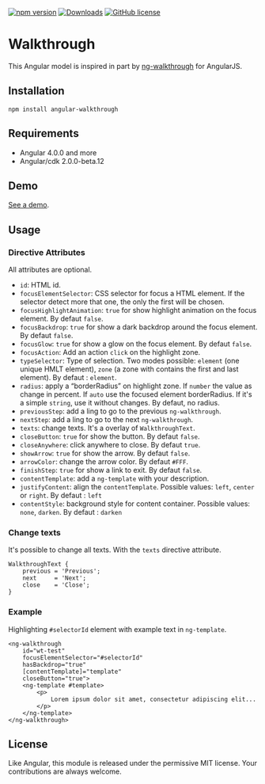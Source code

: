 [![npm version](https://badge.fury.io/js/angular-walkthrough.svg)](https://badge.fury.io/js/angular-walkthrough) [![Downloads](https://img.shields.io/npm/dm/angular-walkthrough.svg)](https://www.npmjs.com/package/angular-walkthrough) [![GitHub license](https://img.shields.io/badge/license-MIT-blue.svg)](https://raw.githubusercontent.com/Zefling/ng-walkthrough/master/LICENSE.md)

# Walkthrough

This Angular model is inspired in part by [ng-walkthrough](https://github.com/souly1/ng-walkthrough) for AngularJS.

## Installation

```
npm install angular-walkthrough
```

## Requirements

- Angular 4.0.0 and more
- Angular/cdk 2.0.0-beta.12

## Demo

[See a demo](https://zefling.github.io/ng-walkthrough/demo/).

## Usage

### Directive Attributes

All attributes are optional.

- `id`: HTML id.
- `focusElementSelector`: CSS selector for focus a HTML element. If the selector detect more that one, the only the first will be chosen.
- `focusHighlightAnimation`: `true` for show highlight animation on the focus element. By defaut `false`.
- `focusBackdrop`: `true` for show a dark backdrop around the focus element. By defaut `false`.
- `focusGlow`: `true` for show a glow on the focus element. By defaut `false`.
- `focusAction`: Add an action `click` on the highlight zone.
- `typeSelector`: Type of selection. Two modes possible: `element` (one unique HMLT element), `zone` (a zone with contains the first and last element). By defaut : `element`.
- `radius`: apply a “borderRadius” on highlight zone. If `number` the value as change in percent. If `auto` use the focused element borderRadius. If it's a simple `string`, use it without changes. By defaut, no radius.
- `previousStep`: add a ling to go to the previous `ng-walkthrough`.
- `nextStep`: add a ling to go to the next `ng-walkthrough`.
- `texts`: change texts. It's a overlay of `WalkthroughText`.
- `closeButton`: `true` for show the button. By defaut `false`.
- `closeAnywhere`: click anywhere to close. By defaut `true`.
- `showArrow`: `true` for show the arrow. By defaut `false`.
- `arrowColor`: change the arrow color. By defaut `#FFF`.
- `finishStep`: `true` for show a link to exit. By defaut `false`.
- `contentTemplate`: add a `ng-template` with your description.
- `justifyContent`: align the `contentTemplate`. Possible values: `left`, `center` or `right`. By defaut : `left`
- `contentStyle`: background style for content container. Possible values: `none`, `darken`. By defaut : `darken`

### Change texts

It's possible to change all texts. With the `texts`  directive attribute.

```
WalkthroughText {
    previous = 'Previous';
    next     = 'Next';
    close    = 'Close';
}
```

### Example

Highlighting `#selectorId` element with example text in `ng-template`.

```
<ng-walkthrough
    id="wt-test"
    focusElementSelector="#selectorId"
    hasBackdrop="true"
    [contentTemplate]="template"
    closeButton="true">
    <ng-template #template>
        <p>
            Lorem ipsum dolor sit amet, consectetur adipiscing elit...
        </p>
    </ng-template>
</ng-walkthrough>
```

## License

Like Angular, this module is released under the permissive MIT license. Your contributions are always welcome.
